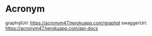 # Acronym
graphqlUrl: https://acronym47.herokuapp.com/graphql
swaggerUrl: https://acronym47.herokuapp.com/api-docs
